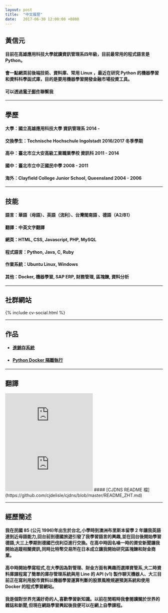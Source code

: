 ```yaml
---
layout: post
title:  "中文履歷"
date:   2017-06-30 12:00:00 +0800
---
```


黃信元
-------

#### 目前在高雄應用科技大學就讀資訊管理系四年級，目前最常用的程式語言是 Python。
#### 會一點網頁前後端技術、資料庫、常用 Linux ，最近在研究 Python 的機器學習和資料科學函式庫，目的是要用機器學習開發金融市場投資工具。
#### 可以透過[電子郵件](mailto:cv@ouvek.com)聯繫我

__________________________________________________________________________________________________________________________________________________________________________________________

## 學歷
#### 大學：國立高雄應用科技大學 資訊管理系 2014 -
#### 交換學生：Technische Hochschule Ingolstadt 2016/2017 冬季學期
#### 高中：臺北市立大安高級工業職業學校 資訊科 2011 - 2014
#### 國中：臺北市立中正國民中學 2008 - 2011
#### 海外：Clayfield College Junior School, Queensland 2004 - 2006

__________________________________________________________________________________________________________________________________________________________________________________________


## 技能
#### 語言：華語（母語）、英語（流利）、台灣閩南語 、德語（A2/B1）
#### 翻譯：中英文字翻譯
#### 網頁：HTML, CSS, Javascript, PHP, MySQL
#### 程式語言：Python, Java, C, Ruby
#### 作業系統：Ubuntu Linux, Windows
#### 其他：Docker, 機器學習, SAP ERP, 財務管理, 區塊鍊, 資料分析

__________________________________________________________________________________________________________________________________________________________________________________________


## 社群網站
{% include cv-social.html %}

__________________________________________________________________________________________________________________________________________________________________________________________


## 作品
* #### [進銷存系統](https://github.com/ouvek-kostiva/DB-Project)
* #### [Python Docker 隔離執行](https://github.com/ouvek-kostiva/dockerpyinst)

__________________________________________________________________________________________________________________________________________________________________________________________


## 翻譯
<iframe width="280" height="157" src="https://www.youtube.com/embed/jAhjPd4uNFY" frameborder="0" allowfullscreen></iframe>
<iframe width="280" height="157" src="https://www.youtube.com/embed/cDZjm4f9CEo" frameborder="0" allowfullscreen></iframe>
#### [CJDNS README 檔](https://github.com/cjdelisle/cjdns/blob/master/README_ZHT.md)

__________________________________________________________________________________________________________________________________________________________________________________________


## 經歷簡述
#### 我在民國 85 (公元 1996)年出生於台北,小學時到澳洲布里斯本留學 2 年讓我英語達到近母語能力,回台前到德國旅遊引發了我學習語言的興趣,並在回台後開始學習德語,大三上學期到德國巴伐利亞進行交換。在高中時因名噪一時的資安新聞讓我開始追蹤相關資訊,同時比特幣交易所在日本成立讓我開始研究區塊鍊和財金商業。
#### 高中時開始學寫程式,在大學因為對管理、財金方面有興趣而選擇資管系,大二時資料庫課程寫了簡單的庫存管理系統與用 Line 的 API (v1) 製作聊天機器人、大三目前正在寫利用股市資料以機器學習運算判斷的股票風險規避預測系統和使用Docker 的程式學習網站。
#### 我是個對世界充滿好奇的人,喜歡學習新知識。以前在閒暇時我會閱讀關於世界的雜誌和新聞,但現在網路學習興起後我便可以在網上自學課程。